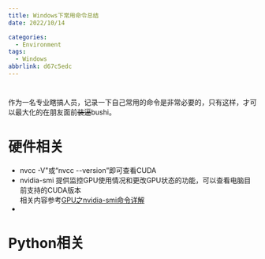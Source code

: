 ```yaml
---
title: Windows下常用命令总结
date: 2022/10/14

categories:
  - Environment
tags:
  - Windows
abbrlink: d67c5edc
---
```




# 
作为一名专业瞎搞人员，记录一下自己常用的命令是非常必要的，只有这样，才可以最大化的在朋友面前~~装逼~~bushi。

# 硬件相关
- nvcc -V"或“nvcc --version”即可查看CUDA
- nvidia-smi 提供监控GPU使用情况和更改GPU状态的功能，可以查看电脑目前支持的CUDA版本  
  相关内容参考[GPU之nvidia-smi命令详解](https://www.jianshu.com/p/ceb3c020e06b)
- 

# Python相关
